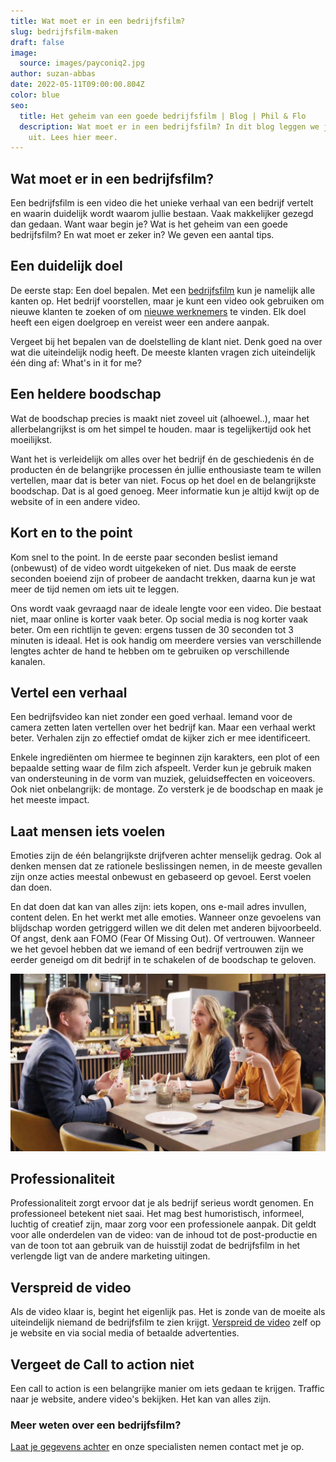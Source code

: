 ```yaml
---
title: Wat moet er in een bedrijfsfilm?
slug: bedrijfsfilm-maken
draft: false
image:
  source: images/payconiq2.jpg
author: suzan-abbas
date: 2022-05-11T09:00:00.804Z
color: blue
seo:
  title: Het geheim van een goede bedrijfsfilm | Blog | Phil & Flo
  description: Wat moet er in een bedrijfsfilm? In dit blog leggen we je alles
    uit. Lees hier meer.
---
```

## Wat moet er in een bedrijfsfilm?

Een bedrijfsfilm is een video die het unieke verhaal van een bedrijf vertelt en waarin duidelijk wordt waarom jullie bestaan. Vaak makkelijker gezegd dan gedaan. Want waar begin je? Wat is het geheim van een goede bedrijfsfilm? En wat moet er zeker in? We geven een aantal tips.

## Een duidelijk doel

De eerste stap: Een doel bepalen. Met een [bedrijfsfilm](https://www.philenflo.nl/bedrijfsfilm-laten-maken/) kun je namelijk alle kanten op. Het bedrijf voorstellen, maar je kunt een video ook gebruiken om nieuwe klanten te zoeken of om [nieuwe werknemers](https://www.philenflo.nl/oplossingen/employer-branding/) te vinden. Elk doel heeft een eigen doelgroep en vereist weer een andere aanpak. 

Vergeet bij het bepalen van de doelstelling de klant niet. Denk goed na over wat die uiteindelijk nodig heeft. De meeste klanten vragen zich uiteindelijk één ding af: What's in it for me?

## Een heldere boodschap

Wat de boodschap precies is maakt niet zoveel uit (alhoewel..), maar het allerbelangrijkst is om het simpel te houden. maar is tegelijkertijd ook het moeilijkst. 

Want het is verleidelijk om alles over het bedrijf én de geschiedenis én de producten én de belangrijke processen én jullie enthousiaste team te willen vertellen, maar dat is beter van niet. Focus op het doel en de belangrijkste boodschap. Dat is al goed genoeg. Meer informatie kun je altijd kwijt op de website of in een andere video. 

## Kort en to the point

Kom snel to the point. In de eerste paar seconden beslist iemand (onbewust) of de video wordt uitgekeken of niet. Dus maak de eerste seconden boeiend zijn of probeer de aandacht trekken, daarna kun je wat meer de tijd nemen om iets uit te leggen.

Ons wordt vaak gevraagd naar de ideale lengte voor een video. Die bestaat niet, maar online is korter vaak beter. Op social media is nog korter vaak beter. Om een richtlijn te geven: ergens tussen de 30 seconden tot 3 minuten is ideaal. Het is ook handig om meerdere versies van verschillende lengtes achter de hand te hebben om te gebruiken op verschillende kanalen.

## Vertel een verhaal

Een bedrijfsvideo kan niet zonder een goed verhaal. Iemand voor de camera zetten laten vertellen over het bedrijf kan. Maar een verhaal werkt beter. Verhalen zijn zo effectief omdat de kijker zich er mee identificeert.

Enkele ingrediënten om hiermee te beginnen zijn karakters, een plot of een bepaalde setting waar de film zich afspeelt. Verder kun je gebruik maken van ondersteuning in de vorm van muziek, geluidseffecten en voiceovers. Ook niet onbelangrijk: de montage. Zo versterk je de boodschap en maak je het meeste impact.

## Laat mensen iets voelen

Emoties zijn de één belangrijkste drijfveren achter menselijk gedrag. Ook al denken mensen dat ze rationele beslissingen nemen, in de meeste gevallen zijn onze acties meestal onbewust en gebaseerd op gevoel. Eerst voelen dan doen. 

En dat doen dat kan van alles zijn: iets kopen, ons e-mail adres invullen, content delen. En het werkt met alle emoties. Wanneer onze gevoelens van blijdschap worden getriggerd willen we dit delen met anderen bijvoorbeeld. Of angst, denk aan FOMO (Fear Of Missing Out). Of vertrouwen. Wanneer we het gevoel hebben dat we iemand of een bedrijf vertrouwen zijn we eerder geneigd om dit bedrijf in te schakelen of de boodschap te geloven.

![](images/jde-marcilla1.jpg "Bedrijfsfilms voor Douwe Egberts")

## Professionaliteit

Professionaliteit zorgt ervoor dat je als bedrijf serieus wordt genomen. En professioneel betekent niet saai. Het mag best humoristisch, informeel, luchtig of creatief zijn, maar zorg voor een professionele aanpak. Dit geldt voor alle onderdelen van de video: van de inhoud tot de post-productie en van de toon tot aan gebruik van de huisstijl zodat de bedrijfsfilm in het verlengde ligt van de andere marketing uitingen.

## Verspreid de video

Als de video klaar is, begint het eigenlijk pas. Het is zonde van de moeite als uiteindelijk niemand de bedrijfsfilm te zien krijgt. [Verspreid de video](https://www.philenflo.nl/oplossingen/videomarketing/) zelf op je website en via social media of betaalde advertenties.

## Vergeet de Call to action niet

Een call to action is een belangrijke manier om iets gedaan te krijgen. Traffic naar je website, andere video's bekijken. Het kan van alles zijn. 

### Meer weten over een bedrijfsfilm?

[Laat je gegevens achter](https://www.philenflo.nl/contact/) en onze specialisten nemen contact met je op.